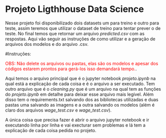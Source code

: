 # Projeto Ligthhouse Data Science
Nesse projeto foi disponibilizado dois datasets um para treino e outro para teste, assim teremos que utilizar o dataset de treino para tentar prever o de teste. No final temos que retornar um arquivo _predicted.csv_ com as respostas. Aqui vão seguir as instruções de como utilizar e a geração de arquivos dos modelos e do arquivo .csv.

#Instruções:

<span style="color:red">OBS: Não delete os arquivos ou pastas, elas são os modelos e apesar dos códigos estarem prontos para gerá-los isso demandará tempo.</span>.

Aqui temos o arquivo principal que é o jupyter notebook _projeto.ipynb_ na qual está a explicação de cada coisa e é o arquivo a ser executado. Tem outro arquivo que é o _cleaning.py_ que é um arquivo na qual tem as funções do _projeto.ipynb_ em detalhe para deixar esse arquivo mais legível. Além disso tem o requirements.txt salvando dos as bibliotecas utilizadas e duas pastas uma salvando as imagens e a outra salvando os modelos (além é claro dos arquivos _wage_test.csv_ e _wage_test.csv_).

A única coisa que precisa fazer é abrir o arquivo jupyter notebook e ir executando linha por linha e vai execturar sem problemas e lá tem a explicação de cada coisa pedida no projeto.
